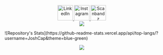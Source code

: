 
<p align="center">
<br/>
<a href="https://www.linkedin.com/in/jcaponigro">
  <img alt="LinkedIn" width="50px" src="https://user-images.githubusercontent.com/43545812/144035037-0f415fc7-9f96-4517-a370-ccc6e78a714b.png" />
</a>
<a href="https://www.instagram.com/joshcaponigro">
  <img alt="Instagram" width="50px" src="https://user-images.githubusercontent.com/43545812/144035088-0dfb165f-8fe0-4d13-896c-876c29d2b128.png" />
</a>
 <a href="https://www.scanbandz.com">
  <img alt="Scanbandz" width="50px" src="https://cdn2.iconfinder.com/data/icons/shopping-elements-6/64/08-Barcode_Scanner-512.png" />
</a>
<br>
  <img src="https://visitor-badge.glitch.me/badge?page_id=joshcap20.joshcap20">
</p>

<p>
  ![Repository's Stats](https://github-readme-stats.vercel.app/api/top-langs/?username=JoshCap&theme=blue-green)
 </p>

<p align="center">
  <img src="https://github-readme-streak-stats.herokuapp.com?user=joshcap20&theme=darcula&hide_border=true&background=FFFFFF00">
</p>



